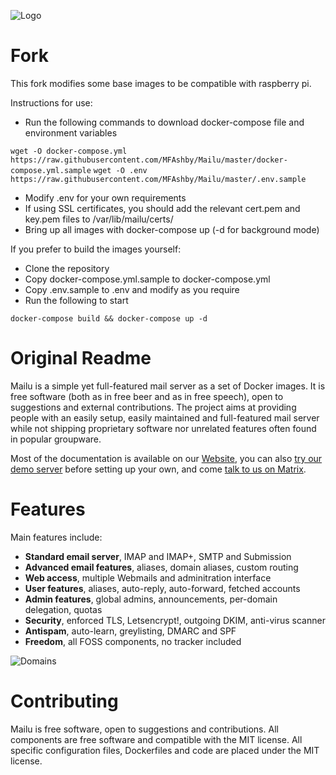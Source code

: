 ![Logo](docs/assets/logo.png)

Fork
=======
This fork modifies some base images to be compatible with raspberry pi.

Instructions for use:
- Run the following commands to download docker-compose file and environment variables

`wget -O docker-compose.yml https://raw.githubusercontent.com/MFAshby/Mailu/master/docker-compose.yml.sample`
`wget -O .env https://raw.githubusercontent.com/MFAshby/Mailu/master/.env.sample`
- Modify .env for your own requirements
- If using SSL certificates, you should add the relevant cert.pem and key.pem files to /var/lib/mailu/certs/
- Bring up all images with docker-compose up (-d for background mode)

If you prefer to build the images yourself:
- Clone the repository
- Copy docker-compose.yml.sample to docker-compose.yml
- Copy .env.sample to .env and modify as you require
- Run the following to start 

`docker-compose build && docker-compose up -d`

Original Readme
=======

Mailu is a simple yet full-featured mail server as a set of Docker images.
It is free software (both as in free beer and as in free speech), open to
suggestions and external contributions. The project aims at providing people
with an easily setup, easily maintained and full-featured mail server while
not shipping proprietary software nor unrelated features often found in
popular groupware.

Most of the documentation is available on our [Website](https://mailu.io),
you can also [try our demo server](https://mailu.io/master/demo.html)
before setting up your own, and come [talk to us on Matrix](https://matrix.to/#/#mailu:tedomum.net).

Features
========

Main features include:

- **Standard email server**, IMAP and IMAP+, SMTP and Submission
- **Advanced email features**, aliases, domain aliases, custom routing
- **Web access**, multiple Webmails and adminitration interface
- **User features**, aliases, auto-reply, auto-forward, fetched accounts
- **Admin features**, global admins, announcements, per-domain delegation, quotas
- **Security**, enforced TLS, Letsencrypt!, outgoing DKIM, anti-virus scanner
- **Antispam**, auto-learn, greylisting, DMARC and SPF
- **Freedom**, all FOSS components, no tracker included

![Domains](docs/assets/screenshots/domains.png)

Contributing
============

Mailu is free software, open to suggestions and contributions. All
components are free software and compatible with the MIT license. All
specific configuration files, Dockerfiles and code are placed under the
MIT license.
